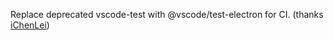 Replace deprecated vscode-test with @vscode/test-electron for CI. (thanks [iChenLei](https://github.com/iChenLei))
